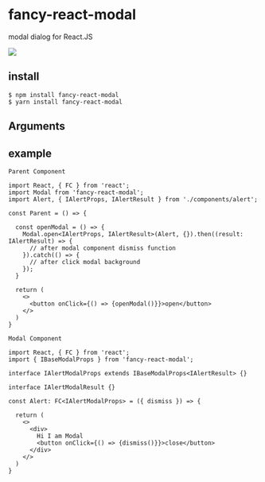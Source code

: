 # fancy-react-modal 

modal dialog for React.JS

![](https://fancy-react-modal.s3.ap-northeast-2.amazonaws.com/+scenario.gif)  

## install

    $ npm install fancy-react-modal  
    $ yarn install fancy-react-modal

## Arguments

## example

```tsx
Parent Component

import React, { FC } from 'react';
import Modal from 'fancy-react-modal';
import Alert, { IAlertProps, IAlertResult } from './components/alert';

const Parent = () => {

  const openModal = () => {
    Modal.open<IAlertProps, IAlertResult>(Alert, {}).then((result: IAlertResult) => {
      // after modal component dismiss function
    }).catch(() => {
      // after click modal background
    });
  }

  return (
    <>
      <button onClick={() => {openModal()}}>open</button>
    </>
  )
}

```

```tsx
Modal Component

import React, { FC } from 'react';
import { IBaseModalProps } from 'fancy-react-modal';

interface IAlertModalProps extends IBaseModalProps<IAlertResult> {}

interface IAlertModalResult {}

const Alert: FC<IAlertModalProps> = ({ dismiss }) => {

  return (
    <>
      <div>
        Hi I am Modal
        <button onClick={() => {dismiss()}}>close</button>
      </div>
    </>
  )
}
```
